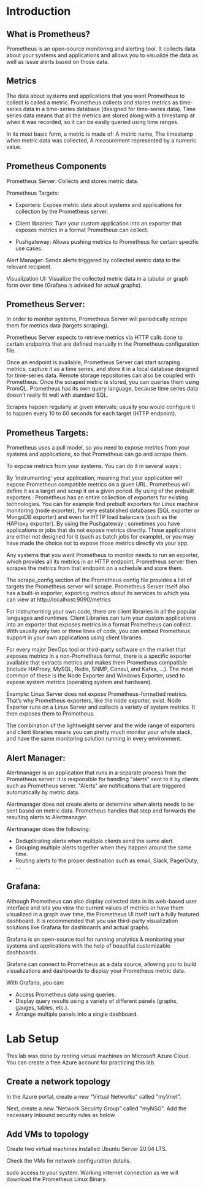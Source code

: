 # Introduction

## What is Prometheus?

Prometheus is an open-source monitoring and alerting tool. It collects data about your systems and applications and allows you to visualize the data as well as issue alerts based on those data.

## Metrics

The data about systems and applications that you want Prometheus to collect is called a metric. Prometheus collects and stores metrics as time-series data in a time-series database (designed for time-series data). Time series data means that all the metrics are stored along with a timestamp at when it was recorded, so it can be easily queried using time ranges.

In its most basic form, a metric is made of: A metric name, The timestamp when metric data was collected, A measurement represented by a numeric value.

## Prometheus Components

Prometheus Server: Collects and stores metric data.

Prometheus Targets:

 - Exporters: Expose metric data about systems and applications for collection by the Prometheus server.

 - Client libraries: Turn your custom application into an exporter that exposes metrics in a format Prometheus can collect.

 - Pushgateway: Allows pushing metrics to Prometheus for certain specific use cases.

Alert Manager: Sends alerts triggered by collected metric data to the relevant recipient.

Visualization UI: Visualize the collected metric data in a tabular or graph form over time (Grafana is advised for actual graphs).

## Prometheus Server:

In order to monitor systems, Prometheus Server will periodically scrape them for metrics data (targets scraping).

Prometheus Server expects to retrieve metrics via HTTP calls done to certain endpoints that are defined manually in the Prometheus configuration file.

Once an endpoint is available, Prometheus Server can start scraping metrics, capture it as a time series, and store it in a local database designed for time-series data. Remote storage repositories can also be coupled with Prometheus. Once the scraped metric is stored, you can queries them using PromQL. Prometheus has its own query language, because time series data doesn't really fit well with standard SQL.

Scrapes happen regularly at given intervals; usually you would configure it to happen every 10 to 60 seconds for each target (HTTP endpoint).

## Prometheus Targets:

Prometheus uses a pull model, so you need to expose metrics from your systems and applications, so that Prometheus can go and scrape them. 

To expose metrics from your systems. You can do it in several ways :

By ‘instrumenting‘ your application, meaning that your application will expose Prometheus compatible metrics on a given URL. Prometheus will define it as a target and scrap it on a given period.
By using of the prebuilt exporters : Prometheus has an entire collection of exporters for existing technologies. You can for example find prebuilt exporters for Linux machine monitoring (node exporter), for very established databases (SQL exporter or MongoDB exporter) and even for HTTP load balancers (such as the HAProxy exporter).
By using the Pushgateway : sometimes you have applications or jobs that do not expose metrics directly. Those applications are either not designed for it (such as batch jobs for example), or you may have made the choice not to expose those metrics directly via your app.

Any systems that you want Prometheus to monitor needs to run an exporter, which provides all its metrics in an HTTP endpoint, Prometheus server then scrapes the metrics from that endpoint on a schedule and store them. 

The scrape_config section of the Prometheus config file provides a list of targets the Prometheus server will scrape. Prometheus Server itself also has a built-in exporter, exporting metrics about its services to which you can view at http://localhost:9090/metrics

For instrumenting your own code, there are client libraries in all the popular languages and runtimes. Client Libraries can turn your custom applications into an exporter that exposes metrics in a format Prometheus can collect. With usually only two or three lines of code, you can embed Prometheus support in your own applications using client libraries.

For every major DevOps tool or third-party software on the market that exposes metrics in a non-Prometheus format, there is a specific exporter available that extracts metrics and makes them Prometheus compatible (include HAProxy, MySQL, Redis, SNMP, Consul, and Kafka, ...). The most common of these is the Node Exporter and Windows Exporter, used to expose system metrics (operating system and hardware). 

Example: Linux Server does not expose Prometheus-formatted metrics. That’s why Prometheus exporters, like the node exporter, exist. Node Exporter runs on a Linux Server and collects a variety of system metrics. It then exposes them to Prometheus.

The combination of the lightweight server and the wide range of exporters and client libraries means you can pretty much monitor your whole stack, and have the same monitoring solution running in every environment.

## Alert Manager:

Alertmanager is an application that runs in a separate process from the Prometheus server. It is responsible for handling "alerts" sent to it by clients such as Prometheus server. "Alerts" are notifications that are triggered automatically by metric data.

Alertmanager does not create alerts or determine when alerts needs to be sent based on metric data. Prometheus handles that step and forwards the resulting alerts to Alertmanager.  

Alertmanager does the following:
 - Deduplicating alerts when multiple clients send the same alert.
 - Grouping multiple alerts together when they happen around the same time.
 - Routing alerts to the proper destination such as email, Slack, PagerDuty, ...

## Grafana:

Although Prometheus can also display collected data in its web-based user interface and lets you view the current values of metrics or have them visualized in a graph over time, the Prometheus UI itself isn't a fully featured dashboard. It is recommended that you use third-party visualization solutions like Grafana for dashboards and actual graphs. 

Grafana is an open-source tool for running analytics & monitoring your systems and applications with the help of beautiful customizable dashboards.

Grafana can connect to Prometheus as a data source, allowing you to build visualizations and dashboards to display your Prometheus metric data.

With Grafana, you can:
 - Access Prometheus data using queries.
 - Display query results using a variety of different panels (graphs, gauges, tables, etc.).
 - Arrange multiple panels into a single dashboard.

# Lab Setup

This lab was done by renting virtual machines on Microsoft Azure Cloud. You can create a free Azure account for practicing this lab.

## Create a network topology

In the Azure portal, create a new "Virtual Networks" called "myVnet".

Next, create a new "Network Secuirty Group" called "myNSG". Add the necessary inbound security rules as below.


## Add VMs to topology

Create two virtual machines installed Ubuntu Server 20.04 LTS.

Check the VMs for network configuration details.

 sudo access to your system.
Working internet connection as we will download the Prometheus Linux Binary.









